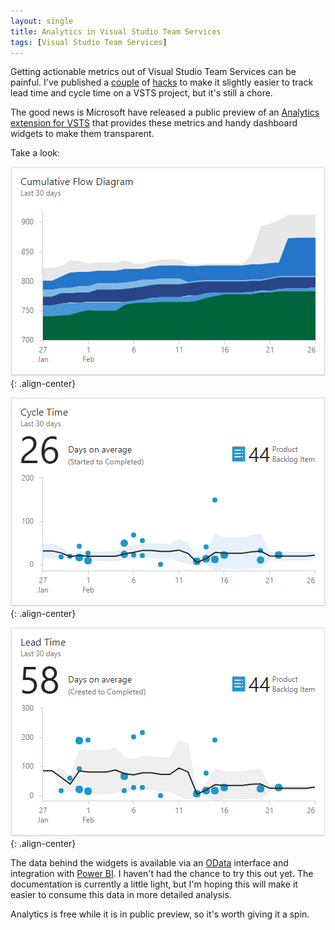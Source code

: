 ```yaml
---
layout: single
title: Analytics in Visual Studio Team Services
tags: [Visual Studio Team Services]
---
```

Getting actionable metrics out of Visual Studio Team Services can be painful. I've published a [couple](https://christopher-bimson.github.io/2017-03-26-visual-studio-team-services-cfd-dashboard-widget/) of [hacks](https://github.com/christopher-bimson/VstsMetrics) to make it slightly easier to track lead time and cycle time on a VSTS project, but it's still a chore.

The good news is Microsoft have released a public preview of an [Analytics extension for VSTS](https://marketplace.visualstudio.com/items?itemName=ms.vss-analytics#overview) that provides these metrics and handy dashboard widgets to make them transparent. 

Take a look:

![Cumulative Flow Diagram](/img/analytics/cfd.png){: .align-center}

![Cycle Time](/img/analytics/cycle-time.png){: .align-center}

![Lead Time](/img/analytics/lead-time.png){: .align-center}

The data behind the widgets is available via an [OData](https://docs.microsoft.com/en-us/vsts/report/extend-analytics/) interface and integration with [Power BI](https://docs.microsoft.com/en-us/vsts/report/powerbi/). I haven't had the chance to try this out yet. The documentation is currently a little light, but I'm hoping this will make it easier to consume this data in more detailed analysis.

Analytics is free while it is in public preview, so it's worth giving it a spin.